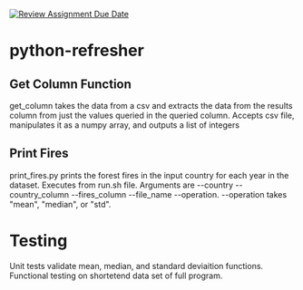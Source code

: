[![Review Assignment Due Date](https://classroom.github.com/assets/deadline-readme-button-22041afd0340ce965d47ae6ef1cefeee28c7c493a6346c4f15d667ab976d596c.svg)](https://classroom.github.com/a/_G_SdF8U)
# python-refresher

## Get Column Function

get_column takes the data from a csv and extracts the data from the results column from just the values queried in the queried column. Accepts csv file, manipulates it as a numpy array, and outputs a list of integers 

## Print Fires

print_fires.py prints the forest fires in the input country for each year in the dataset. Executes from run.sh file. Arguments are --country --country_column --fires_column --file_name --operation. --operation takes "mean", "median", or "std".

# Testing
Unit tests validate mean, median, and standard deviaition functions. Functional testing on shortetend data set of full program. 